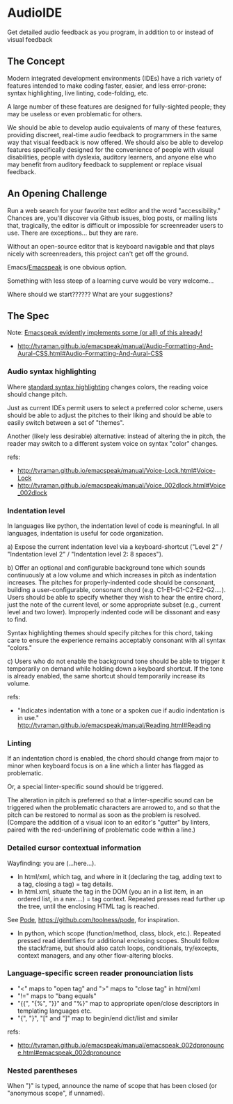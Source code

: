 # AudioIDE
Get detailed audio feedback as you program, in addition to or instead of visual feedback

## The Concept
Modern integrated development environments (IDEs) have a rich variety of features intended to make coding faster, easier, and less error-prone: syntax highlighting, live linting, code-folding, etc.

A large number of these features are designed for fully-sighted people; they may be useless or even problematic for others.

We should be able to develop audio equivalents of many of these features, providing discreet, real-time audio feedback to programmers in the same way that visual feedback is now offered. We should also be able to develop features specifically designed for the convenience of people with visual disabilities, people with dyslexia, auditory learners, and anyone else who may benefit from auditory feedback to supplement or replace visual feedback.

## An Opening Challenge
Run a web search for your favorite text editor and the word "accessibility." Chances are, you'll discover via Github issues, blog posts, or mailing lists that, tragically, the editor is difficult or impossible for screenreader users to use. There are exceptions... but they are rare.

Without an open-source editor that is keyboard navigable and that plays nicely with screenreaders, this project can't get off the ground.

Emacs/[Emacspeak](https://github.com/tvraman/emacspeak) is one obvious option.

Something with less steep of a learning curve would be very welcome...

Where should we start?????? What are your suggestions?

## The Spec

Note: [Emacspeak evidently implements some (or all) of this already!](https://stackoverflow.com/questions/118984/how-can-you-program-if-youre-blind)
- http://tvraman.github.io/emacspeak/manual/Audio-Formatting-And-Aural-CSS.html#Audio-Formatting-And-Aural-CSS

### Audio syntax highlighting

Where [standard syntax highlighting](https://en.wikipedia.org/wiki/Syntax_highlighting) changes colors, the reading voice should change pitch.

Just as current IDEs permit users to select a preferred color scheme, users should be able to adjust the pitches to their liking and should be able to easily switch between a set of "themes".

Another (likely less desirable) alternative: instead of altering the in pitch, the reader may switch to a different system voice on syntax "color" changes.

refs:

- http://tvraman.github.io/emacspeak/manual/Voice-Lock.html#Voice-Lock
- http://tvraman.github.io/emacspeak/manual/Voice_002dlock.html#Voice_002dlock

### Indentation level

In languages like python, the indentation level of code is meaningful. In all languages, indentation is useful for code organization.

a) Expose the current indentation level via a keyboard-shortcut ("Level 2" / "Indentation level 2" / "Indentation level 2: 8 spaces").

b) Offer an optional and configurable background tone which sounds continuously at a low volume and which increases in pitch as indentation increases. The pitches for properly-indented code should be consonant, building a user-configurable, consonant chord (e.g. C1-E1-G1-C2-E2-G2....). Users should be able to specify whether they wish to hear the entire chord, just the note of the current level, or some appropriate subset (e.g., current level and two lower). Improperly indented code will be dissonant and easy to find.

  Syntax highlighting themes should specify pitches for this chord, taking care to ensure the experience remains acceptably consonant with all syntax "colors."

c) Users who do not enable the background tone should be able to trigger it temporarily on demand while holding down a keyboard shortcut. If the tone is already enabled, the same shortcut should temporarily increase its volume.

refs:
- "Indicates indentation with a tone or a spoken cue if audio indentation is in use." http://tvraman.github.io/emacspeak/manual/Reading.html#Reading


### Linting

If an indentation chord is enabled, the chord should change from major to minor when keyboard focus is on a line which a linter has flagged as problematic.

Or, a special linter-specific sound should be triggered.

The alteration in pitch is preferred so that a linter-specific sound can be triggered when the problematic characters are arrowed to, and so that the pitch can be restored to normal as soon as the problem is resolved. (Compare the addition of a visual icon to an editor's "gutter" by linters, paired with the red-underlining of problematic code within a line.)

### Detailed cursor contextual information

Wayfinding: you are (...here...).

- In html/xml, which tag, and where in it (declaring the tag, adding text to a tag, closing a tag) = tag details.
- In html.xml, situate the tag in the DOM (you an in a list item, in an ordered list, in a nav....) = tag context. Repeated presses read further up the tree, until the enclosing HTML tag is reached.

See [Pode](https://pode.herokuapp.com/), https://github.com/toolness/pode, for inspiration.

- In python, which scope (function/method, class, block, etc.). Repeated pressed read identifiers for additional enclosing scopes. Should follow the stackframe, but should also catch loops, conditionals, try/excepts, context managers, and any other flow-altering blocks.

### Language-specific screen reader pronounciation lists

-  "<" maps to "open tag" and ">" maps to "close tag" in html/xml
-  "!=" maps to "bang equals"
-  "{{", "{%", "}}" and "%}" map to appropriate open/close descriptors in templating languages
etc.
- "{", "}", "[" and "]" map to begin/end dict/list and similar

refs:

-  http://tvraman.github.io/emacspeak/manual/emacspeak_002dpronounce.html#emacspeak_002dpronounce

### Nested parentheses
When ")" is typed, announce the name of scope that has been closed (or "anonymous scope", if unnamed).

